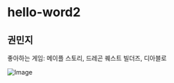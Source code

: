 # hello-word2

## 권민지
좋아하는 게임: 메이플 스토리, 드레곤 퀘스트 빌더즈, 디아블로

![Image](https://img-store.theqoo.net/zKXggt.jpg)